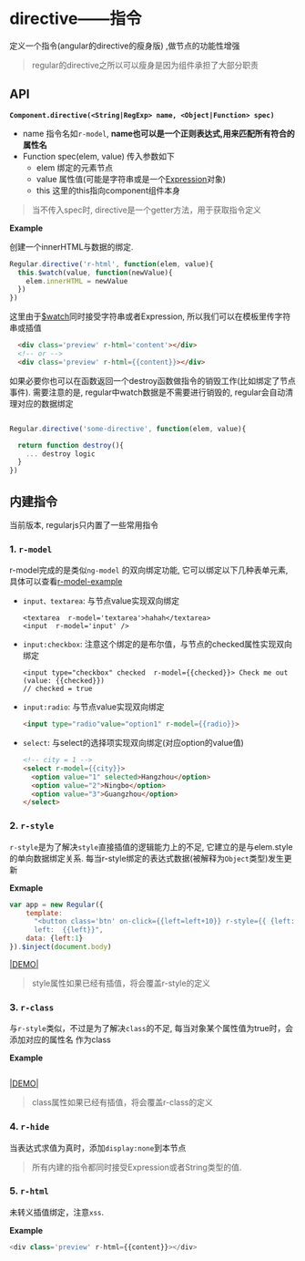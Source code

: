 # directive——指令

定义一个指令(angular的directive的瘦身版) ,做节点的功能性增强

> regular的directive之所以可以瘦身是因为组件承担了大部分职责

## API

__`Component.directive(<String|RegExp> name, <Object|Function> spec)`__

  - name 指令名如`r-model`, __name也可以是一个正则表达式,用来匹配所有符合的属性名__
  - Function spec(elem, value) 传入参数如下<br>
    - elem 绑定的元素节点
    - value 属性值(可能是字符串或是一个[Expression](../syntax/expression.md)对象)
    - this 这里的this指向component组件本身

> 当不传入spec时, directive是一个getter方法，用于获取指令定义

__Example__

创建一个innerHTML与数据的绑定.

```javascript
Regular.directive('r-html', function(elem, value){
  this.$watch(value, function(newValue){
    elem.innerHTML = newValue
  })
})
```

这里由于[$watch](../core/binding.md)同时接受字符串或者Expression, 所以我们可以在模板里传字符串或插值


```html
  <div class='preview' r-html='content'></div>
  <!-- or -->
  <div class='preview' r-html={{content}}></div>
```


如果必要你也可以在函数返回一个destroy函数做指令的销毁工作(比如绑定了节点事件). 需要注意的是, regular中watch数据是不需要进行销毁的, regular会自动清理对应的数据绑定


```javascript

Regular.directive('some-directive', function(elem, value){

  return function destroy(){
    ... destroy logic
  }
})

```




<a name="buildin"></a>
## 内建指令

当前版本, regularjs只内置了一些常用指令

### 1. `r-model` 

r-model完成的是类似`ng-model` 的双向绑定功能, 它可以绑定以下几种表单元素, 具体可以查看[r-model-example](http://jsfiddle.net/leeluolee/4y25j/)

* `input、textarea`: 与节点value实现双向绑定

  ```
  <textarea  r-model='textarea'>hahah</textarea>
  <input  r-model='input' />
  ```


* `input:checkbox`: 
  注意这个绑定的是布尔值，与节点的checked属性实现双向绑定

  ```
  <input type="checkbox" checked  r-model={{checked}}> Check me out (value: {{checked}})
  // checked = true
  ```


* `input:radio`:
  与节点value实现双向绑定

  ```html
  <input type="radio"value="option1" r-model={{radio}}>
  ```


* `select`: 
  与select的选择项实现双向绑定(对应option的value值)

  ```html
  <!-- city = 1 -->
  <select r-model={{city}}>
    <option value="1" selected>Hangzhou</option>
    <option value="2">Ningbo</option>
    <option value="3">Guangzhou</option>
  </select>

  ```


### 2. `r-style`

`r-style`是为了解决`style`直接插值的逻辑能力上的不足, 它建立的是与elem.style的单向数据绑定关系. 每当r-style绑定的表达式数据(被解释为`Object`类型)发生更新 

__Exmaple__

```javascript
var app = new Regular({
    template: 
      "<button class='btn' on-click={{left=left+10}} r-style={{ {left: left+'px'} }}>left+10</button>\
      left:  {{left}}",
    data: {left:1}
}).$inject(document.body)

```

[|DEMO|](http://jsfiddle.net/leeluolee/aaWQ7/)



> style属性如果已经有插值，将会覆盖r-style的定义

### 3. `r-class`

与`r-style`类似，不过是为了解决`class`的不足, 每当对象某个属性值为true时，会添加对应的属性名 作为class


__Example__

```javascript


```
[|DEMO|](http://jsfiddle.net/leeluolee/aaWQ7/)


> class属性如果已经有插值，将会覆盖r-class的定义

### 4. `r-hide`

当表达式求值为真时，添加`display:none`到本节点



> 所有内建的指令都同时接受Expression或者String类型的值.



### 5. `r-html`

未转义插值绑定，注意`xss`.

__Example__

```javascript
<div class='preview' r-html={{content}}></div>
```


